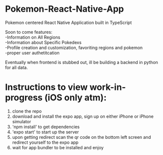 # Pokemon-React-Native-App
Pokemon centered React Native Application built in TypeScript  

Soon to come features:  
-Information on All Regions  
-Information about Specific Pokedexs  
-Profile creation and customization, favoriting regions and pokemon  
-proper user authetitcation 

Eventually when frontend is stubbed out, ill be building a backend in python for all data.  

# Instructions to view work-in-progress (iOS only atm):  
1. clone the repo  
2. download and install the expo app, sign up on either iPhone or iPhone simulator  
3. 'npm install' to get dependencies  
4. 'expo start' to start up the server  
5. upon getting redirect scan the qr code on the bottom left screen and redirect yourself to the expo app  
6. wait for app bundler to be installed and enjoy

